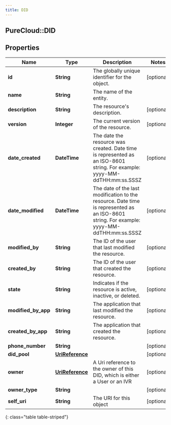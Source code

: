 ```yaml
---
title: DID
---
```

## PureCloud::DID

## Properties

|Name | Type | Description | Notes|
|------------ | ------------- | ------------- | -------------|
| **id** | **String** | The globally unique identifier for the object. | [optional] |
| **name** | **String** | The name of the entity. | |
| **description** | **String** | The resource&#39;s description. | [optional] |
| **version** | **Integer** | The current version of the resource. | [optional] |
| **date_created** | **DateTime** | The date the resource was created. Date time is represented as an ISO-8601 string. For example: yyyy-MM-ddTHH:mm:ss.SSSZ | [optional] |
| **date_modified** | **DateTime** | The date of the last modification to the resource. Date time is represented as an ISO-8601 string. For example: yyyy-MM-ddTHH:mm:ss.SSSZ | [optional] |
| **modified_by** | **String** | The ID of the user that last modified the resource. | [optional] |
| **created_by** | **String** | The ID of the user that created the resource. | [optional] |
| **state** | **String** | Indicates if the resource is active, inactive, or deleted. | [optional] |
| **modified_by_app** | **String** | The application that last modified the resource. | [optional] |
| **created_by_app** | **String** | The application that created the resource. | [optional] |
| **phone_number** | **String** |  | [optional] |
| **did_pool** | [**UriReference**](UriReference.html) |  | [optional] |
| **owner** | [**UriReference**](UriReference.html) | A Uri reference to the owner of this DID, which is either a User or an IVR | [optional] |
| **owner_type** | **String** |  | [optional] |
| **self_uri** | **String** | The URI for this object | [optional] |
{: class="table table-striped"}


